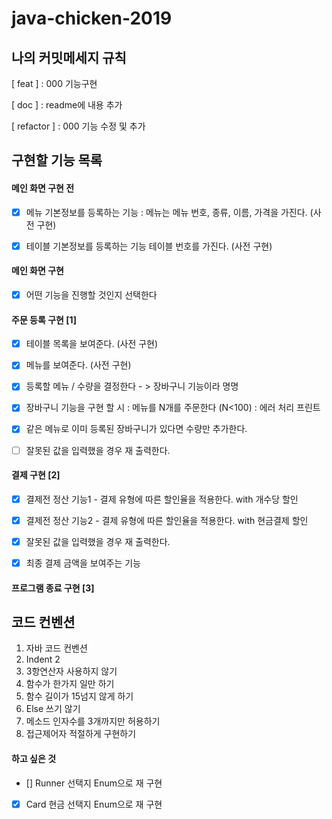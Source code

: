 # java-chicken-2019

## 나의 커밋메세지 규칙
[ feat ] : 000 기능구현

[ doc ] : readme에 내용 추가

[ refactor ] : 000 기능 수정 및 추가

## 구현할 기능 목록

#### 메인 화면 구현 전

- [x] 메뉴 기본정보를 등록하는 기능 : 메뉴는 메뉴 번호, 종류, 이름, 가격을 가진다. (사전 구현)

- [x] 테이블 기본정보를 등록하는 기능 테이블 번호를 가진다. (사전 구현)


#### 메인 화면 구현

- [x] 어떤 기능을 진행할 것인지 선택한다

#### 주문 등록 구현 [1]

- [x] 테이블 목록을 보여준다. (사전 구현)

- [x] 메뉴를 보여준다. (사전 구현)

- [x] 등록할 메뉴 / 수량을 결정한다 - > 장바구니 기능이라 명명

- [x] 장바구니 기능을 구현 할 시 : 메뉴를 N개를 주문한다 (N<100) : 에러 처리 프린트

- [x] 같은 메뉴로 이미 등록된 장바구니가 있다면 수량만 추가한다.

- [ ] 잘못된 값을 입력했을 경우 재 출력한다.

#### 결제 구현 [2]

- [x] 결제전 정산 기능1 - 결제 유형에 따른 할인율을 적용한다. with 개수당 할인

- [x] 결제전 정산 기능2 - 결제 유형에 따른 할인율을 적용한다. with 현금결제 할인

- [x] 잘못된 값을 입력했을 경우 재 출력한다.

- [x] 최종 결제 금액을 보여주는 기능



#### 프로그램 종료 구현 [3]

## 코드 컨벤션

1. 자바 코드 컨벤션
2. Indent 2
3. 3항연산자 사용하지 않기
4. 함수가 한가지 일만 하기
5. 함수 길이가 15넘지 않게 하기
6. Else 쓰기 않기
7. 메소드 인자수를 3개까지만 허용하기
8. 접근제어자 적절하게 구현하기

#### 하고 싶은 것
- [] Runner 선택지 Enum으로 재 구현
- [x] Card 현금 선택지 Enum으로 재 구현


